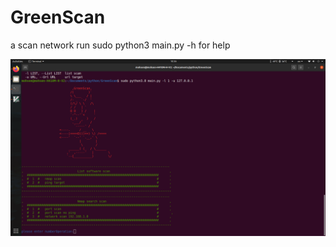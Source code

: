 # GreenScan
a scan network
run sudo  python3 main.py -h for help

<p align="center">
  <img src="./images/screen.png" width="550" alt="accessibility text">
</p>
